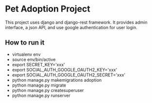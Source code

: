# Pet Adoption Project

This project uses django and django-rest framework. It provides admin interface, a json API, and use google authentication for user login.

## How to run it

 * virtualenv env
 * source env/bin/active
 * export SECRET_KEY='xxx'
 * export SOCIAL_AUTH_GOOGLE_OAUTH2_KEY='xxx'
 * export SOCIAL_AUTH_GOOGLE_OAUTH2_SECRET='xxx'
 * python manage.py makemigrations adoption
 * python manage.py migrate
 * python manage.py createsuperuser
 * python manage.py runserver

